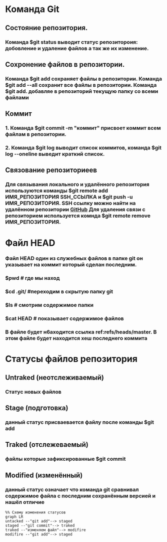 # Команда Git
## Состояние репозитория.
### Команда $git status выводит статус репозитороия: добовление и удаление файлов а так же их изменение.
## Сохронение файлов в репозитории.
### Команда $git add сохраняет файлы в репозитории. Команда $git add --all сохранит все файлы в репозитории. Команда $git add. добавляе в репозиторий текущую папку со всеми файлами
## Коммит
### 1. Команда $git commit -m "коммит" присвоет коммит всем файлам в репозитории.
### 2. Команда $git log выводит список коммитов, команда $git log --oneline выведит краткий список.
## Связование репозиториеев
### Для связывания локального и удалённого репозитория используются команды $git remote add ИМЯ_РЕПОЗИТОРИЯ SSH_ССЫЛКА и $git push -u ИМЯ_РЕПОЗИТОРИЯ. SSH ссылку можно найти на удалённом репозитории [GitHub](https://github.com/) Для удаления связи с репозиторием используется комнда $git remote remove ИМЯ_РЕПОЗИТОРИЯ.
# Файл HEAD
### Файл HEAD один из служебных файлов в папке git он указывает на коммит который сделан последним.
### $pwd # где мы наход
### $cd .git/ #переходим в скрытую папку git
### $ls # смотрим содержимое папки
### $cat HEAD # показывает содержимое файлов
### В файле будет н6аходится ссылка ref:refs/heads/master. В этом файле будет находится хеш последнего коммита
# Статусы файлов репозитория
## Untraked (неотслеживаемый)
### Статус новых файлов
## Stage (подготовка)
### данный статус присваевается файлу после команды $git add
## Traked (отслежеваемый)
### файлы которые зафиксированные $git commit
## Modified (изменённый)
### данный статус означает что команда git сравнивал содержимое файла с последним сохранённым версией и нашёл отличие

```mermaid
%% Схему изменения статусов
graph LR
untacked --"git add"--> staged
staged --"git commit"--> traked
traked --"изменяем файл"--> modifire
modifire --"git add"--> staged
```
